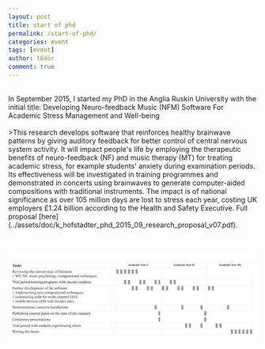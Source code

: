 ```yaml
---
layout: post
title: start of phd
permalink: /start-of-phd/
categories: event
tags: [event]
author: tEdör
comment: true
---
```

<br>
In September 2015, I started my PhD in the Anglia Ruskin University with the initial title: Developing Neuro-feedback Music (NFM) Software For Academic Stress Management and Well-being
<br><br>
>This research develops software that reinforces healthy brainwave patterns by giving auditory
feedback for better control of central nervous system activity. It will impact people's life by employing the therapeutic benefits of neuro-feedback (NF) and music therapy (MT) for treating academic stress, for example students' anxiety during examination periods. Its effectiveness will be investigated in training programmes and demonstrated in concerts using brainwaves to generate computer-aided compositions with traditional instruments. The impact is of national significance as over 105 million days are lost to stress each year, costing UK employers £1.24 billion according to the Health and Safety Executive. Full proposal [here](../assets/doc/k_hofstadter_phd_2015_09_research_proposal_v07.pdf).

<br><br>
![](../assets/images/2015-09-01-start-of-phd-timeline.jpg)
